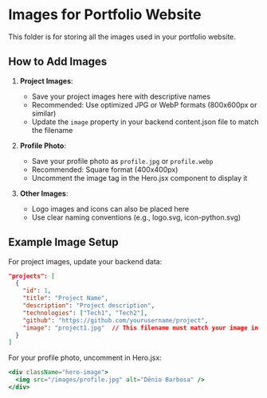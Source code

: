 # Images for Portfolio Website

This folder is for storing all the images used in your portfolio website.

## How to Add Images

1. **Project Images**: 
   - Save your project images here with descriptive names
   - Recommended: Use optimized JPG or WebP formats (800x600px or similar)
   - Update the `image` property in your backend content.json file to match the filename

2. **Profile Photo**:
   - Save your profile photo as `profile.jpg` or `profile.webp`
   - Recommended: Square format (400x400px)
   - Uncomment the image tag in the Hero.jsx component to display it

3. **Other Images**:
   - Logo images and icons can also be placed here
   - Use clear naming conventions (e.g., logo.svg, icon-python.svg)

## Example Image Setup

For project images, update your backend data:

```json
"projects": [
  {
    "id": 1,
    "title": "Project Name",
    "description": "Project description",
    "technologies": ["Tech1", "Tech2"],
    "github": "https://github.com/yourusername/project",
    "image": "project1.jpg"  // This filename must match your image in this folder
  }
]
```

For your profile photo, uncomment in Hero.jsx:

```jsx
<div className="hero-image">
  <img src="/images/profile.jpg" alt="Dênio Barbosa" />
</div>
``` 